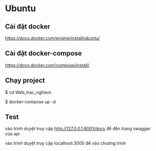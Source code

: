# Ubuntu
## Cài đặt docker 
https://docs.docker.com/engine/install/ubuntu/
## Cài đặt docker-compose
https://docs.docker.com/compose/install/
## Chạy project

$ cd Web_trac_nghiem

$ docker-compose up -d


## Test

vào trình duyệt truy cập http://127.0.0.1:8001/docs để đến trang swagger của api

vào trình duyệt truy cập localhost:3000 để vào chương trình